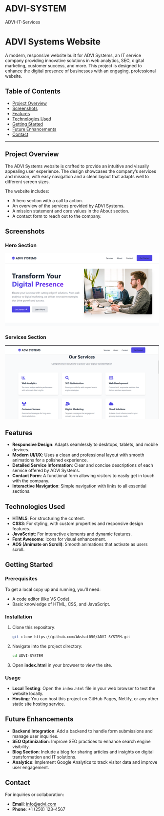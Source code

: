 # ADVI-SYSTEM
ADVI-IT-Services

# ADVI Systems Website

A modern, responsive website built for ADVI Systems, an IT service company providing innovative solutions in web analytics, SEO, digital marketing, customer success, and more. This project is designed to enhance the digital presence of businesses with an engaging, professional website.

## Table of Contents
- [Project Overview](#project-overview)
- [Screenshots](#screenshots)
- [Features](#features)
- [Technologies Used](#technologies-used)
- [Getting Started](#getting-started)
- [Future Enhancements](#future-enhancements)
- [Contact](#contact)

---

## Project Overview
The ADVI Systems website is crafted to provide an intuitive and visually appealing user experience. The design showcases the company’s services and mission, with easy navigation and a clean layout that adapts well to different screen sizes.

The website includes:
- A hero section with a call to action.
- An overview of the services provided by ADVI Systems.
- A mission statement and core values in the About section.
- A contact form to reach out to the company.

## Screenshots

### Hero Section
![Hero Section](screenshot/hero-section.png)

### Services Section
![Services Section](screenshot/services-section.PNG)


## Features

- **Responsive Design**: Adapts seamlessly to desktops, tablets, and mobile devices.
- **Modern UI/UX**: Uses a clean and professional layout with smooth animations for a polished experience.
- **Detailed Service Information**: Clear and concise descriptions of each service offered by ADVI Systems.
- **Contact Form**: A functional form allowing visitors to easily get in touch with the company.
- **Interactive Navigation**: Simple navigation with links to all essential sections.

## Technologies Used

- **HTML5**: For structuring the content.
- **CSS3**: For styling, with custom properties and responsive design features.
- **JavaScript**: For interactive elements and dynamic features.
- **Font Awesome**: Icons for visual enhancement.
- **AOS (Animate on Scroll)**: Smooth animations that activate as users scroll.

## Getting Started

### Prerequisites
To get a local copy up and running, you’ll need:
- A code editor (like VS Code).
- Basic knowledge of HTML, CSS, and JavaScript.

### Installation

1. Clone this repository:
   ```bash
   git clone https://github.com/Akshat050/ADVI-SYSTEM.git
2. Navigate into the project directory:
   ```bash
   cd ADVI-SYSTEM
3. Open **index.html** in your browser to view the site.

### Usage

- **Local Testing**: Open the `index.html` file in your web browser to test the website locally.
- **Hosting**: You can host this project on GitHub Pages, Netlify, or any other static site hosting service.

## Future Enhancements

- **Backend Integration**: Add a backend to handle form submissions and manage user inquiries.
- **SEO Optimization**: Improve SEO practices to enhance search engine visibility.
- **Blog Section**: Include a blog for sharing articles and insights on digital transformation and IT solutions.
- **Analytics**: Implement Google Analytics to track visitor data and improve user engagement.

## Contact

For inquiries or collaboration:

- **Email**: [info@advi.com](mailto:info@advi.com)
- **Phone**: +1 (250) 123-4567
